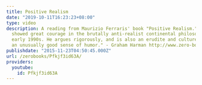 ```yaml
---
title: Positive Realism
date: "2019-10-11T16:23:23+08:00"
type: video
description: A reading from Maurizio Ferraris' book "Positive Realism." "Ferraris
  showed great courage in the brutally anti-realist continental philosophy of the
  early 1990s. He argues rigorously, and is also an erudite and cultured person with
  an unusually good sense of humor." - Graham Harman http://www.zero-books.net/books/positive-realism
publishdate: "2015-11-23T04:50:45.000Z"
url: /zerobooks/Pfkjf3id63A/
providers:
  youtube:
    id: Pfkjf3id63A
---
```

